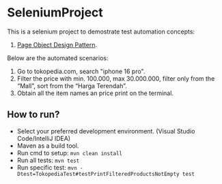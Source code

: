 # SeleniumProject

This is a selenium project to demostrate test automation concepts:
1) [Page Object Design Pattern](https://www.selenium.dev/documentation/test_practices/encouraged/page_object_models/).

Below are the automated scenarios:

1) Go to tokopedia.com, search "iphone 16 pro".
2) Filter the price with min. 100.000, max 30.000.000, filter only from the “Mall”, sort from the “Harga Terendah”.
3) Obtain all the item names an price print on the terminal. 

## How to run?
* Select your preferred development environment. (Visual Studio Code/IntelliJ IDEA)
* Maven as a build tool. 
* Run cmd to setup: `mvn clean install`
* Run all tests: `mvn test`
* Run specific test: `mvn -Dtest=TokopediaTest#testPrintFilteredProductsNotEmpty test`
